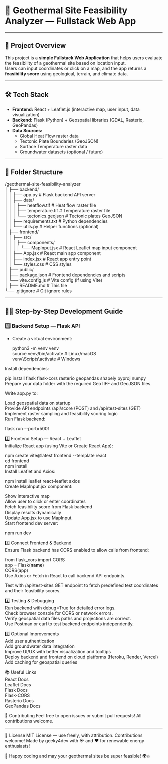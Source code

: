 # 🌋 Geothermal Site Feasibility Analyzer — Fullstack Web App  

---

## 🚀 Project Overview  

This project is a **simple Fullstack Web Application** that helps users evaluate the feasibility of a geothermal site based on location input.    
Users can input coordinates or click on a map, and the app returns a **feasibility score** using geological, terrain, and climate data.  

---

## 🛠️ Tech Stack  

- **Frontend:** React + Leaflet.js (interactive map, user input, data visualization)    
- **Backend:** Flask (Python) + Geospatial libraries (GDAL, Rasterio, GeoPandas)    
- **Data Sources:**    
  - Global Heat Flow raster data    
  - Tectonic Plate Boundaries (GeoJSON)    
  - Surface Temperature raster data    
  - Groundwater datasets (optional / future)  

---

## 📁 Folder Structure  

/geothermal-site-feasibility-analyzer  
│
├── backend/  
│ │ ├── app.py # Flask backend API server  
│ │ ├── data/  
│ │ │ ├── heatflow.tif # Heat flow raster file  
│ │ │ ├── temperature.tif # Temperature raster file  
│ │ │ └── tectonics.geojson # Tectonic plates GeoJSON  
│ │ ├── requirements.txt # Python dependencies  
│ │ └── utils.py # Helper functions (optional)  
│
├── frontend/  
│ │ ├── src/  
│ │ │ ├── components/  
│ │ │ │ └── MapInput.jsx # React Leaflet map input component  
│ │ ├── App.jsx # React main app component  
│ │ ├── index.jsx # React app entry point  
│ │ └── styles.css # CSS styles  
│ ├── public/  
│ ├── package.json # Frontend dependencies and scripts  
│ └── vite.config.js # Vite config (if using Vite)  
│
├── README.md # This file  
└── .gitignore # Git ignore rules  


---

## 🧑‍💻 Step-by-Step Development Guide  

### 1️⃣ Backend Setup — Flask API  

- Create a virtual environment:    
  
  python3 -m venv venv  
  source venv/bin/activate   # Linux/macOS  
  venv\Scripts\activate      # Windows  

Install dependencies:  

pip install flask flask-cors rasterio geopandas shapely pyproj numpy  
Prepare your data folder with the required GeoTIFF and GeoJSON files.  

Write app.py to:  

Load geospatial data on startup  
Provide API endpoints /api/score (POST) and /api/test-sites (GET)  
Implement raster sampling and feasibility scoring logic  
Run Flask backend:

flask run --port=5001  

2️⃣ Frontend Setup — React + Leaflet  
Initialize React app (using Vite or Create React App):  

npm create vite@latest frontend --template react  
cd frontend  
npm install  
Install Leaflet and Axios:  

npm install leaflet react-leaflet axios  
Create MapInput.jsx component:  

Show interactive map  
Allow user to click or enter coordinates  
Fetch feasibility score from Flask backend  
Display results dynamically  
Update App.jsx to use MapInput.  
Start frontend dev server:  

npm run dev  

3️⃣ Connect Frontend & Backend  
Ensure Flask backend has CORS enabled to allow calls from frontend:  

from flask_cors import CORS  
app = Flask(__name__)  
CORS(app)  
Use Axios or Fetch in React to call backend API endpoints.  

Test with /api/test-sites GET endpoint to fetch predefined test coordinates and their feasibility scores.  

4️⃣ Testing & Debugging  
Run backend with debug=True for detailed error logs.  
Check browser console for CORS or network errors.  
Verify geospatial data files paths and projections are correct.  
Use Postman or curl to test backend endpoints independently.  

5️⃣ Optional Improvements  
Add user authentication  
Add groundwater data integration   
Improve UI/UX with better visualization and tooltips  
Deploy backend and frontend on cloud platforms (Heroku, Render, Vercel)  
Add caching for geospatial queries  

📚 Useful Links  
React Docs  
Leaflet Docs  
Flask Docs  
Flask-CORS  
Rasterio Docs  
GeoPandas Docs  

🙌 Contributing
Feel free to open issues or submit pull requests! All contributions welcome.
________________________________________
📄 License
MIT License — use freely, with attribution. Contributions welcome!
Made by geeky4dev with ☀️ and ❤️ for renewable energy enthusiasts!

🙌 Happy coding and may your geothermal sites be super feasible! 🌍🔥  
